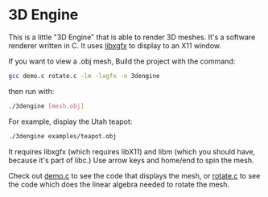 # 3D Engine
This is a little "3D Engine" that is able to render 3D meshes. It's a software renderer written in C. It uses [libxgfx](https://github.com/thecoder08/xgfx) to display to an X11 window.

If you want to view a .obj mesh, Build the project with the command:
```sh
gcc demo.c rotate.c -lm -lxgfx -o 3dengine
```
then run with:
```sh
./3dengine [mesh.obj]
```
For example, display the Utah teapot:
```sh
./3dengine examples/teapot.obj
```
It requires libxgfx (which requires libX11) and libm (which you should have, because it's part of libc.) Use arrow keys and home/end to spin the mesh.

Check out [demo.c](demo.c) to see the code that displays the mesh, or [rotate.c](rotate.c) to see the code which does the linear algebra needed to rotate the mesh.
